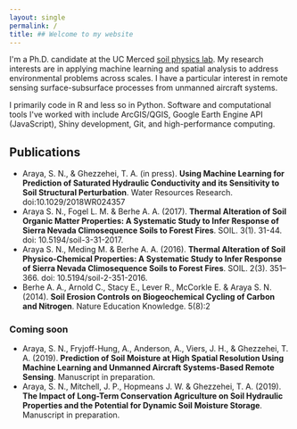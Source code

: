 ```yaml
---
layout: single
permalink: /
title: ## Welcome to my website
---
```


I'm a Ph.D. candidate at the UC Merced [soil physics lab](http://soilphysics.ucmerced.edu/). My research interests are in applying machine learning and spatial analysis to address environmental problems across scales. I have a particular interest in remote sensing surface-subsurface processes from unmanned aircraft systems.

I primarily code in R and less so in Python. Software and computational tools I've worked with include ArcGIS/QGIS, Google Earth Engine API (JavaScript), Shiny development, Git, and high-performance computing.

## Publications
- Araya, S. N., & Ghezzehei, T. A. (in press). **Using Machine Learning for Prediction of Saturated Hydraulic Conductivity and its Sensitivity to Soil Structural Perturbation**. Water Resources Research. doi:10.1029/2018WR024357
- Araya S. N., Fogel L. M. & Berhe A. A. (2017). **Thermal Alteration of Soil Organic Matter Properties: A Systematic Study to Infer Response of Sierra Nevada Climosequence Soils to Forest Fires**. SOIL. 3(1). 31-44. doi: 10.5194/soil-3-31-2017.
- Araya S. N., Meding M. & Berhe A. A. (2016). **Thermal Alteration of Soil Physico-Chemical Properties: A Systematic Study to Infer Response of Sierra Nevada Climosequence Soils to Forest Fires**. SOIL. 2(3). 351–366. doi: 10.5194/soil-2-351-2016.
- Berhe A. A., Arnold C., Stacy E., Lever R., McCorkle E. & Araya S. N. (2014). **Soil Erosion Controls on Biogeochemical Cycling of Carbon and Nitrogen**. Nature Education Knowledge. 5(8):2

### Coming soon
- Araya, S. N., Fryjoff-Hung, A., Anderson, A., Viers, J. H., & Ghezzehei, T. A. (2019). **Prediction of Soil Moisture at High Spatial Resolution Using Machine Learning and Unmanned Aircraft Systems-Based Remote Sensing**. Manuscript in preparation.
- Araya, S. N., Mitchell, J. P., Hopmeans J. W. & Ghezzehei, T. A. (2019). **The Impact of Long-Term Conservation Agriculture on Soil Hydraulic Properties and the Potential for Dynamic Soil Moisture Storage**. Manuscript in preparation.
